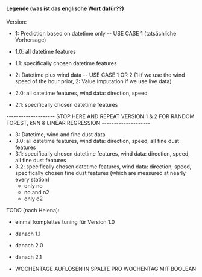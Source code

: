 #### Legende (was ist das englische Wort dafür??)

Version:
- 1: Prediction based on datetime only -- USE CASE 1 (tatsächliche Vorhersage)
- 1.0: all datetime features
- 1.1: specifically chosen datetime features

- 2: Datetime plus wind data -- USE CASE 1 OR 2 (1 if we use the wind speed of the hour prior, 2: Value Imputation if we use live data)
- 2.0: all datetime features, wind data: direction, speed
- 2.1: specifically chosen datetime features

-------------------- STOP HERE AND REPEAT VERSION 1 & 2 FOR RANDOM FOREST, kNN & LINEAR REGRESSION -------------------- 

- 3: Datetime, wind and fine dust data
- 3.0: all datetime features, wind data: direction, speed, all fine dust features
- 3.1: specifically chosen datetime features, wind data: direction, speed, all fine dust features
- 3.2: specifically chosen datetime features, wind data: direction, speed, specifically chosen fine dust features (which are measured at nearly every station)
    - only no
    - no and o2
    - only o2

TODO (nach Helena):
- einmal komplettes tuning für Version 1.0
- danach 1.1
- danach 2.0
- danach 2.1

- WOCHENTAGE AUFLÖSEN IN SPALTE PRO WOCHENTAG MIT BOOLEAN